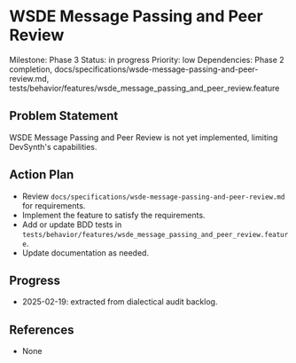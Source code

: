 # WSDE Message Passing and Peer Review
Milestone: Phase 3
Status: in progress
Priority: low
Dependencies: Phase 2 completion, docs/specifications/wsde-message-passing-and-peer-review.md, tests/behavior/features/wsde_message_passing_and_peer_review.feature

## Problem Statement
WSDE Message Passing and Peer Review is not yet implemented, limiting DevSynth's capabilities.


## Action Plan
- Review `docs/specifications/wsde-message-passing-and-peer-review.md` for requirements.
- Implement the feature to satisfy the requirements.
- Add or update BDD tests in `tests/behavior/features/wsde_message_passing_and_peer_review.feature`.
- Update documentation as needed.

## Progress
- 2025-02-19: extracted from dialectical audit backlog.

## References
- None
